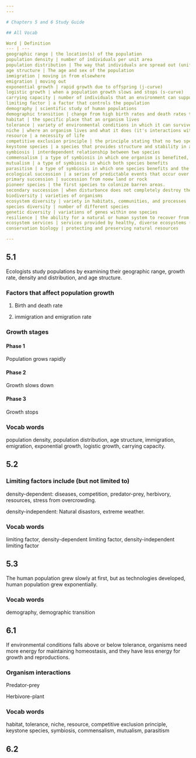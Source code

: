 ```yaml
---
---

# Chapters 5 and 6 Study Guide

## All Vocab

Word | Definition
--- | ---
geographic range | the location(s) of the population
population density | number of individuals per unit area
population distribution | The way that individuals are spread out (uniform, clumped, random)
age structure | The age and sex of the population
immigration | moving in from elsewhere
emigration | moving out
exponential growth | rapid growth due to offspring (j-curve)
logistic growth | when a population growth slows and stops (s-curve)
carrying capacity | number of individuals that an environment can support
limiting factor | a factor that controls the population
demography | scientific study of human populations
demographic transition | change from high birth rates and death rates to lower birth and death rates
habitat | the specific place that an organism lives
tolerance | variety of environmental conditions in which it can survive and reproduce
niche | where an organism lives and what it does (it's interactions with the environment)
resource | a necessity of life
competitive exclusion principle | the principle stating that no two species can occupy the same niche simultaneously
keystone species | a species that provides structure and stability in an ecosystem
symbiosis | interdependent relationship between two species
commensalism | a type of symbiosis in which one organism is benefited, but the other is unaffected
mutualism | a type of symbiosis in which both species benefits
parasitism | a type of symbiosis in which one species benefits and the other is harmed
ecological succession | a series of predictable events that occur over time
primary succession | succession from noew land or rock
pioneer species | the first species to colonize barren areas.
secondary succession | when disturbance does not completely destroy the community, and it regrows
biodiversity | varieties of organisms
ecosystem diversity | variety in habitats, communities, and processes
species diversity | number of different species
genetic diversity | variations of genes within one species
resilience | the ability for a natural or human system to recover from a disturbance
ecosystem services | services provided by healthy, diverse ecosystems (such as producing foods, recycling nutrients, etc.)
conservation biology | protecting and preserving natural resources

---
```


## 5.1

Ecologists study populations by examining their geographic range, growth rate, density and distribution, and age structure.

### Factors that affect population growth

1. Birth and death rate

2. immigration and emigration rate

### Growth stages

#### Phase 1

Population grows rapidly

#### Phase 2

Growth slows down

#### Phase 3

Growth stops

### Vocab words

population density, population distribution, age structure, immigration, emigration, exponential growth, logistic growth, carrying capacity.

## 5.2

### **Limiting factors** include (but not limited to)

density-dependent: diseases, competition, predator-prey, herbivory, resources, stress from overcrowding.

density-independent: Natural disastors, extreme weather.

### Vocab words

limiting factor, density-dependent limiting factor, density-independent limiting factor

## 5.3

The human population grew slowly at first, but as technologies developed, human population grew exponentially.

### Vocab words

demography, demographic transition

## 6.1

If environmental conditions falls above or below tolerance, organisms need more energy for maintaining homeostasis, and they have less energy for growth and reproductions.

### Organism interactions

Predator-prey

Herbivore-plant

### Vocab words

habitat, tolerance, niche, resource, competitive exclusion principle, keystone species, symbiosis, commensalism, mutualism, parasitism

## 6.2

